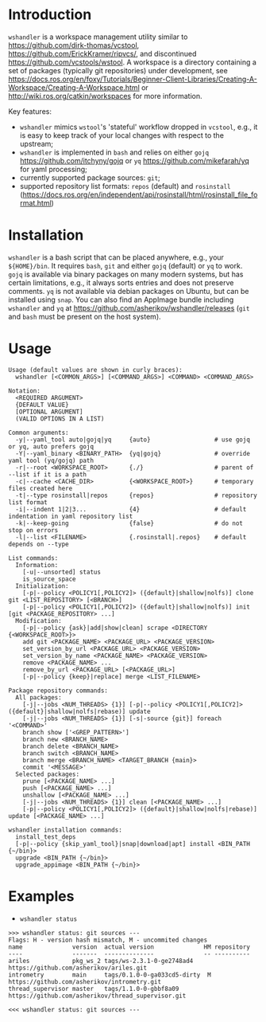 Introduction
============

`wshandler` is a workspace management utility similar to
<https://github.com/dirk-thomas/vcstool>,
<https://github.com/ErickKramer/ripvcs/>, and discontinued
<https://github.com/vcstools/wstool>. A workspace is a directory containing a
set of packages (typically git repositories) under development, see
<https://docs.ros.org/en/foxy/Tutorials/Beginner-Client-Libraries/Creating-A-Workspace/Creating-A-Workspace.html>
or <http://wiki.ros.org/catkin/workspaces> for more information.

Key features:
- `wshandler` mimics `wstool`'s 'stateful' workflow dropped in `vcstool`, e.g.,
  it is easy to keep track of your local changes with respect to the upstream;
- `wshandler` is implemented in `bash` and relies on either `gojq`
  <https://github.com/itchyny/gojq> or `yq` <https://github.com/mikefarah/yq>
  for yaml processing;
- currently supported package sources: `git`;
- supported repository list formats: `repos` (default) and `rosinstall`
  (<https://docs.ros.org/en/independent/api/rosinstall/html/rosinstall_file_format.html>)


Installation
============

`wshandler` is a bash script that can be placed anywhere, e.g., your
`${HOME}/bin`. It requires `bash`, `git` and either `gojq` (default) or `yq` to
work. `gojq` is available via binary packages on many modern systems, but has
certain limitations, e.g., it always sorts entries and does not preserve
comments. `yq` is not available via debian packages on Ubuntu, but can be
installed using `snap`. You can also find an AppImage bundle including
`wshandler` and `yq` at <https://github.com/asherikov/wshandler/releases>
(`git` and `bash` must be present on the host system).


Usage
=====

```
Usage (default values are shown in curly braces):
  wshandler [<COMMON_ARGS>] [<COMMAND_ARGS>] <COMMAND> <COMMAND_ARGS>

Notation:
  <REQUIRED ARGUMENT>
  {DEFAULT VALUE}
  [OPTIONAL ARGUMENT]
  (VALID OPTIONS IN A LIST)

Common arguments:
  -y|--yaml_tool auto|gojq|yq     {auto}                  # use gojq or yq, auto prefers gojq
  -Y|--yaml_binary <BINARY_PATH>  {yq|gojq}               # override yaml tool (yq/gojq) path
  -r|--root <WORKSPACE_ROOT>      {./}                    # parent of --list if it is a path
  -c|--cache <CACHE_DIR>          {<WORKSPACE_ROOT>}      # temporary files created here
  -t|--type rosinstall|repos      {repos}                 # repository list format
  -i|--indent 1|2|3...            {4}                     # default indentation in yaml repository list
  -k|--keep-going                 {false}                 # do not stop on errors
  -l|--list <FILENAME>            {.rosinstall|.repos}    # default depends on --type

List commands:
  Information:
    [-u|--unsorted] status
    is_source_space
  Initialization:
    [-p|--policy <POLICY1[,POLICY2]> ({default}|shallow|nolfs)] clone git <LIST_REPOSITORY> [<BRANCH>]
    [-p|--policy <POLICY1[,POLICY2]> ({default}|shallow|nolfs)] init [git <PACKAGE_REPOSITORY> ...]
  Modification:
    [-p|--policy {ask}|add|show|clean] scrape <DIRECTORY {<WORKSPACE_ROOT>}>
    add git <PACKAGE_NAME> <PACKAGE_URL> <PACKAGE_VERSION>
    set_version_by_url <PACKAGE_URL> <PACKAGE_VERSION>
    set_version_by_name <PACKAGE_NAME> <PACKAGE_VERSION>
    remove <PACKAGE_NAME> ...
    remove_by_url <PACKAGE_URL> [<PACKAGE_URL>]
    [-p|--policy {keep}|replace] merge <LIST_FILENAME>

Package repository commands:
  All packages:
    [-j|--jobs <NUM_THREADS> {1}] [-p|--policy <POLICY1[,POLICY2]> ({default}|shallow|nolfs|rebase)] update
    [-j|--jobs <NUM_THREADS> {1}] [-s|-source {git}] foreach '<COMMAND>'
    branch show ['<GREP_PATTERN>']
    branch new <BRANCH_NAME>
    branch delete <BRANCH_NAME>
    branch switch <BRANCH_NAME>
    branch merge <BRANCH_NAME> <TARGET_BRANCH {main}>
    commit '<MESSAGE>'
  Selected packages:
    prune [<PACKAGE_NAME> ...]
    push [<PACKAGE_NAME> ...]
    unshallow [<PACKAGE_NAME> ...]
    [-j|--jobs <NUM_THREADS> {1}] clean [<PACKAGE_NAME> ...]
    [-p|--policy <POLICY1[,POLICY2]> ({default}|shallow|nolfs|rebase)] update [<PACKAGE_NAME> ...]

wshandler installation commands:
  install_test_deps
  [-p|--policy {skip_yaml_tool}|snap|download|apt] install <BIN_PATH {~/bin}>
  upgrade <BIN_PATH {~/bin}>
  upgrade_appimage <BIN_PATH {~/bin}>
```

Examples
========

- `wshandler status`
```
>>> wshandler status: git sources ---
Flags: H - version hash mismatch, M - uncommited changes
name              version  actual version              HM repository
----              -------  --------------              -- ----------
ariles            pkg_ws_2 tags/ws-2.3.1-0-ge2748ad4      https://github.com/asherikov/ariles.git
intrometry        main     tags/0.1.0-0-ga033cd5-dirty  M https://github.com/asherikov/intrometry.git
thread_supervisor master   tags/1.1.0-0-gbbf8a09          https://github.com/asherikov/thread_supervisor.git

<<< wshandler status: git sources ---
```
